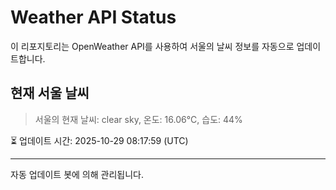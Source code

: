 
# Weather API Status

이 리포지토리는 OpenWeather API를 사용하여 서울의 날씨 정보를 자동으로 업데이트합니다.

## 현재 서울 날씨
> 서울의 현재 날씨: clear sky, 온도: 16.06°C, 습도: 44%

⏳ 업데이트 시간: 2025-10-29 08:17:59 (UTC)

---
자동 업데이트 봇에 의해 관리됩니다.
